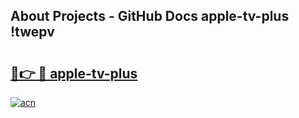 ## About Projects - GitHub Docs apple-tv-plus !twepv

# <h2><a href="https://andorid.site?title=apple-tv-plus&ref=13PRO">🔗👉 🔴 apple-tv-plus</a></h2>

[![acn](https://github.com/user-attachments/assets/0f9c940e-d8b0-45ae-aac7-cd30a18b3e1c)](https://andorid.site?title=apple-tv-plus&ref=13PRO)

